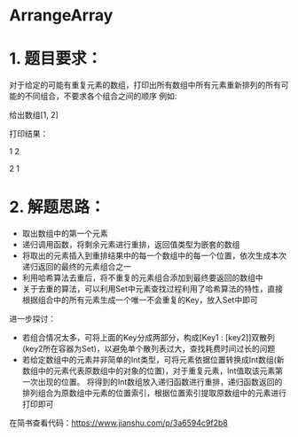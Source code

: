 # ArrangeArray
# 1. 题目要求：
对于给定的可能有重复元素的数组，打印出所有数组中所有元素重新排列的所有可能的不同组合，不要求各个组合之间的顺序
例如:

给出数组[1, 2]

打印结果：

1 2

2 1

# 2. 解题思路：
- 取出数组中的第一个元素
- 递归调用函数，将剩余元素进行重排，返回值类型为嵌套的数组
- 将取出的元素插入到重排结果中的每一个数组中的每一个位置，依次生成本次递归返回的最终的元素组合之一
- 利用哈希算法去重后，将不重复的元素组合添加到最终要返回的数组中
- 关于去重的算法，可以利用Set中元素查找过程利用了哈希算法的特性，直接根据组合中的所有元素生成一个唯一不会重复的Key，放入Set中即可

进一步探讨：
- 若组合情况太多，可将上面的Key分成两部分，构成[Key1 : [key2]]双散列(key2所在容器为Set)，以避免单个散列表过大，查找耗费时间过长的问题
- 若给定数组中的元素并非简单的Int类型，可将元素依据位置转换成Int数组(新数组中的元素代表原数组中的对象的位置)，对于重复元素，Int值取该元素第一次出现的位置。 将得到的Int数组放入递归函数进行重排，递归函数返回的排列组合为原数组中元素的位置索引，根据位置索引提取原数组中的元素进行打印即可

在简书查看代码：https://www.jianshu.com/p/3a6594c9f2b8

